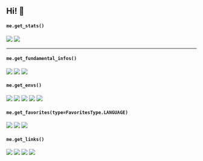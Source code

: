 ## Hi! :wave:

#### `me.get_stats()`
<span></span>
![](https://github-readme-stats.vercel.app/api?username=loxygenK&show_icons=true&title_color=0c3d7d&icon_color=5b8fd4)
![](https://github-readme-stats.vercel.app/api/top-langs/?username=loxygenK&layout=compact&hide=html&title_color=0c3d7d)

-----

#### `me.get_fundamental_infos()`
<span></span>
[![](https://img.shields.io/badge/Studying%20at-NITIC-e38542?style=for-the-badge)](#)
[![](https://img.shields.io/badge/Class-2I-427de3?style=for-the-badge)](#)
[![](https://img.shields.io/badge/moving%20up-May%20fail-d13030?style=for-the-badge)](#)

#### `me.get_envs()`
<span></span>
[![](https://img.shields.io/badge/Env-ArchLinux-1793D1?style=for-the-badge)](#)
[![](https://img.shields.io/badge/Editor-nvim/JetBrains-cc9458?style=for-the-badge)](#)
[![](https://img.shields.io/badge/Keyboard-HHKB-333333?style=for-the-badge)](#)
[![](https://img.shields.io/badge/Mouse-Logi%20ERGO%20M575S-333333?style=for-the-badge)](#)
[![](https://img.shields.io/badge/Mouse(SUB)-Logi%20M590-333333?style=for-the-badge)](#)

#### `me.get_favorites(type=FavoritesType.LANGUAGE)`
<span></span>
[![](https://img.shields.io/badge/Python-love%20it-0277BD?style=for-the-badge)](#)
[![](https://img.shields.io/badge/kotlin-love%20it;studying-FF8516?style=for-the-badge)](#)
[![](https://img.shields.io/badge/Rust-studying-690700?style=for-the-badge)](#)

#### `me.get_links()`
<span></span>
[![](https://img.shields.io/badge/Twitter%231-@loxygenK-blue?style=for-the-badge)](https://twitter.com/loxygenK)
[![](https://img.shields.io/badge/Twitter%232-@flisan__loxy-blue?style=for-the-badge)](https://twitter.com/flisan_loxy)
[![](https://img.shields.io/badge/Website-loxygen.dev-101554?style=for-the-badge)](https://loxygen.dev)
[![](https://img.shields.io/badge/Slideshare-liquid%20oxygen-01A3A5?style=for-the-badge)](https://www.slideshare.net/liquidoxygen1)

<!--
**loxygenK/loxygenK** is a ✨ _special_ ✨ repository because its `README.md` (this file) appears on your GitHub profile.

Here are some ideas to get you started:

- 🔭 I’m currently working on ...
- 🌱 I’m currently learning ...
- 👯 I’m looking to collaborate on ...
- 🤔 I’m looking for help with ...
- 💬 Ask me about ...
- 📫 How to reach me: ...
- 😄 Pronouns: ...
- ⚡ Fun fact: ...
-->
